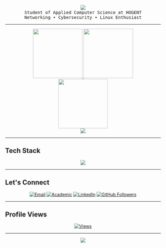 <!-- HEADER -->
<div align="center">
   <img src="https://capsule-render.vercel.app/api?type=waving&color=0:00c6ff,100:0072ff&height=200&section=header&text=Hi,%20I'm%20Gilles%20De%20Meerleer&fontSize=40&fontColor=ffffff&animation=twinkling&fontAlignY=35"/>
</div>

<!-- TAGLINE -->
<div align="center">
   <samp>
      Student of Applied Computer Science at HOGENT <br>
      Networking • Cybersecurity • Linux Enthusiast <br>
   </samp>
</div>

---

<!-- GITHUB STATS -->
<div align="center">
   <a href="https://github.com/DeMeerleerGilles">
      <img height="160em" src="https://github-readme-stats.vercel.app/api?username=DeMeerleerGilles&show_icons=true&theme=tokyonight&hide_border=true&count_private=true&include_all_commits=true"/>
      <img height="160em" src="https://github-readme-stats.vercel.app/api/top-langs/?username=DeMeerleerGilles&layout=compact&theme=tokyonight&hide_border=true&langs_count=10"/>
   </a>
   <br>
   <a href="https://git.io/streak-stats">
      <img height="160em" src="https://streak-stats.demolab.com?user=DeMeerleerGilles&theme=tokyonight&hide_border=true"/>
   </a>
   <br>
   <a href="https://activity-graph.herokuapp.com/graph?username=DeMeerleerGilles">
      <img src="https://github-readme-activity-graph.vercel.app/graph?username=DeMeerleerGilles&theme=tokyo-night&hide_border=true"/>
   </a>
</div>

---

<!-- TECHNOLOGIES -->
## Tech Stack
<div align="center">
   <img src="https://skillicons.dev/icons?i=linux,ubuntu,docker,nginx,cloudflare,git,github,python,java,mysql,wordpress&perline=6"/>
</div>

---

<!-- CONNECT -->
## Let's Connect
<div align="center">

[![Email](https://img.shields.io/badge/Email-gilles.demeerleer@proton.me-8B89CC?style=for-the-badge&logo=protonmail&logoColor=white)](mailto:gilles.demeerleer@proton.me)
[![Academic](https://img.shields.io/badge/Academic%20Email-gilles.demeerleer@student.hogent.be-0055FF?style=for-the-badge&logo=gmail&logoColor=white)](mailto:gilles.demeerleer@student.hogent.be)
[![LinkedIn](https://img.shields.io/badge/LinkedIn-Gilles%20De%20Meerleer-0077B5?style=for-the-badge&logo=linkedin&logoColor=white)](https://www.linkedin.com/in/gilles-de-meerleer)
[![GitHub Followers](https://img.shields.io/github/followers/DeMeerleerGilles?style=for-the-badge&logo=github&color=333)](https://github.com/DeMeerleerGilles)

</div>

---

<!-- PROFILE VIEWS -->
## Profile Views
<div align="center">
   
[![Views](https://u8views.com/api/v1/github/profiles/146004284/views/day-week-month-total-count.svg)](https://u8views.com/github/DeMeerleerGilles)

</div>

---

<!-- FOOTER -->
<div align="center">
   <img src="https://capsule-render.vercel.app/api?type=waving&color=0:00c6ff,100:0072ff&height=120&section=footer"/>
</div>
